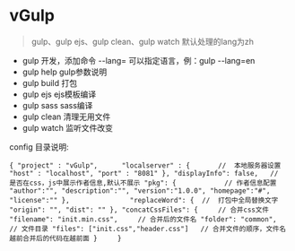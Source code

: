 # vGulp

> gulp、gulp ejs、gulp clean、gulp watch 默认处理的lang为zh

- gulp          开发，添加命令 --lang= 可以指定语言，例：gulp --lang=en
- gulp help     gulp参数说明
- gulp build    打包
- gulp ejs      ejs模板编译
- gulp sass     sass编译
- gulp clean    清理无用文件
- gulp watch    监听文件改变

config 目录说明:

`
	{
	    "project" : "vGulp",     
	    "localserver" : {       //  本地服务器设置
	        "host" : "localhost",
	        "port" : "8081"
	    },
	    "displayInfo": false,   //  是否在css，js中展示作者信息,默认不展示
	    "pkg": {            // 作者信息配置
	        "author":"",
	        "description":"",
	        "version":"1.0.0",
	        "homepage":"#",
	        "license":""
	    },              
	    "replaceWord": {  //  打包中全局替换文字
	        "origin": "",
	        "dist": ""
	    },
	    "concatCssFiles": {     // 合并css文件
	        "filename": "init.min.css",     // 合并后的文件名
	        "folder": "common",     // 文件目录
	        "files": ["init.css","header.css"]   // 合并文件的顺序，文件名越前合并后的代码在越前面
	    }    
	}
`